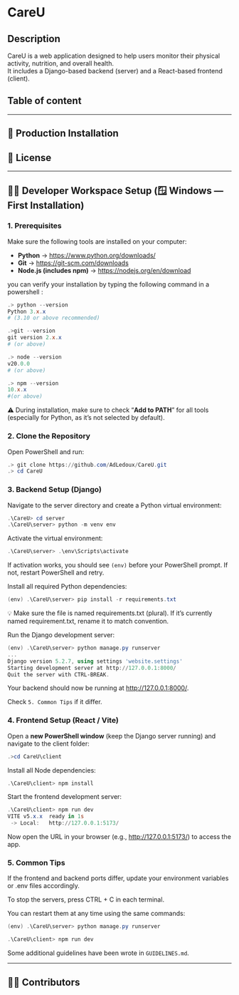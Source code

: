 # CareU

## Description
CareU is a web application designed to help users monitor their physical activity, nutrition, and overall health.  
It includes a Django-based backend (server) and a React-based frontend (client).

## Table of content

---



## 🚀 Production Installation

## 🧾 License



---

## 🧑‍💻 Developer Workspace Setup (🪟 Windows — First Installation)
### 1. Prerequisites
Make sure the following tools are installed on your computer:

- **Python** → https://www.python.org/downloads/  
- **Git** → https://git-scm.com/downloads  
- **Node.js (includes npm)** → https://nodejs.org/en/download 


you can verify your installation by typing the following command in a powershell :

```powershell
.> python --version
Python 3.x.x
# (3.10 or above recommended)

.>git --version
git version 2.x.x 
# (or above)

.> node --version
v20.0.0 
# (or above)

.> npm --version
10.x.x 
#(or above)
```
⚠️ During installation, make sure to check “**Add to PATH**” for all tools
(especially for Python, as it’s not selected by default).


### 2. Clone the Repository
Open PowerShell and run:

```powershell
.> git clone https://github.com/AdLedoux/CareU.git
.> cd CareU
```

### 3. Backend Setup (Django)
Navigate to the server directory and create a Python virtual environment:

```powershell
.\CareU> cd server
.\CareU\server> python -m venv env
```

Activate the virtual environment:

```powershell
.\CareU\server> .\env\Scripts\activate
```

If activation works, you should see ``(env)`` before your PowerShell prompt.
If not, restart PowerShell and retry.

Install all required Python dependencies:

```powershell
(env) .\CareU\server> pip install -r requirements.txt
``` 

💡 Make sure the file is named requirements.txt (plural).
If it’s currently named requirement.txt, rename it to match convention.

Run the Django development server:
```powershell
(env) .\CareU\server> python manage.py runserver
...
Django version 5.2.7, using settings 'website.settings'
Starting development server at http://127.0.0.1:8000/
Quit the server with CTRL-BREAK.
```
Your backend should now be running at http://127.0.0.1:8000/.

Check ``5. Common Tips`` if it differ.

### 4. Frontend Setup (React / Vite)
Open a **new PowerShell window** (keep the Django server running) and navigate to the client folder:

```powershell
.>cd CareU\client
```

Install all Node dependencies:

```powershell
.\CareU\client> npm install
```

Start the frontend development server:

```powershell
.\CareU\client> npm run dev
VITE v5.x.x  ready in 1s
 -> Local:   http://127.0.0.1:5173/
```
Now open the URL in your browser (e.g., http://127.0.0.1:5173/) to access the app.

### 5. Common Tips
If the frontend and backend ports differ, update your environment variables or .env files accordingly.

To stop the servers, press CTRL + C in each terminal.

You can restart them at any time using the same commands:
```powershell
(env) .\CareU\server> python manage.py runserver

.\CareU\client> npm run dev
```

Some additional guidelines have been wrote in ``GUIDELINES.md``.

---

## 🧑‍💼 Contributors
